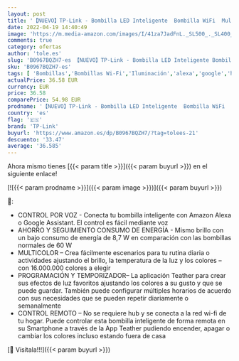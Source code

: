 ```yaml
---
layout: post
title: '【NUEVO】TP-Link - Bombilla LED Inteligente  Bombilla WiFi  Multicolor  Regulable  E27  8.7W 806lm  Compatible Alexa  Echo y Google Home  Tapo L530E 3-pack '
date: 2022-04-19 14:40:49
image: 'https://m.media-amazon.com/images/I/41za7JadFnL._SL500_._SL400_.jpg'
comments: true
category: ofertas
author: 'tole.es'
slug: 'B0967BQZH7-es 【NUEVO】TP-Link - Bombilla LED Inteligente Bombilla WiFi...'
sku: 'B0967BQZH7-es'
tags: [ 'Bombillas','Bombillas Wi-Fi','Iluminación','alexa','google','home','tp-link','🇪🇸', ]
actualPrice: 36.58 EUR
currency: EUR
price: 36.58
comparePrice: 54.98 EUR
prodname: '【NUEVO】TP-Link - Bombilla LED Inteligente  Bombilla WiFi  Multicolor  Regulable  E27  8.7W 806lm  Compatible Alexa  Echo y Google Home  Tapo L530E 3-pack '
country: 'es'
flag: '🇪🇸'
brand: 'TP-Link'
buyurl: 'https://www.amazon.es/dp/B0967BQZH7/?tag=tolees-21'
descuento: '33.47'
average: '36.585'
---
```


Ahora mismo tienes [{{< param title >}}]({{< param buyurl >}}) en el siguiente enlace!

[![{{< param prodname >}}]({{< param image >}})]({{< param buyurl >}})

🔎:

- CONTROL POR VOZ - Conecta tu bombilla inteligente con Amazon Alexa o Google Assistant. El control es fácil mediante voz
- AHORRO Y SEGUIMIENTO CONSUMO DE ENERGÍA - Mismo brillo con un bajo consumo de energía de 8,7 W en comparación con las bombillas normales de 60 W
- MULTICOLOR – Crea fácilmente escenarios para tu rutina diaria o actividades ajustando el brillo, la temperatura de la luz y los colores – con 16.000.000 colores a elegir
- PROGRAMACIÓN Y TEMPORIZADOR– La aplicación Teather para crear sus efectos de luz favoritos ajustando los colores a su gusto y que se puede guardar. También puede configurar múltiples horarios de acuerdo con sus necesidades que se pueden repetir diariamente o semanalmente
- CONTROL REMOTO – No se requiere hub y se conecta a la red wi-fi de tu hogar. Puede controlar esta bombilla inteligente de forma remota en su Smartphone a través de la App Teather pudiendo encender, apagar o cambiar los colores incluso estando fuera de casa

[🛒 Visítala!!!]({{< param buyurl >}})
